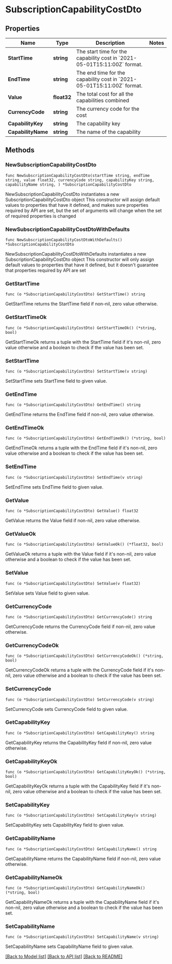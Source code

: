 # SubscriptionCapabilityCostDto

## Properties

Name | Type | Description | Notes
------------ | ------------- | ------------- | -------------
**StartTime** | **string** | The start time for the capability cost in &#x60;2021-05-01T15:11:00Z&#x60; format. | 
**EndTime** | **string** | The end time for the capability cost in &#x60;2021-05-01T15:11:00Z&#x60; format. | 
**Value** | **float32** | The total cost for all the capabilities combined | 
**CurrencyCode** | **string** | The currency code for the cost | 
**CapabilityKey** | **string** | The capability key | 
**CapabilityName** | **string** | The name of the capability | 

## Methods

### NewSubscriptionCapabilityCostDto

`func NewSubscriptionCapabilityCostDto(startTime string, endTime string, value float32, currencyCode string, capabilityKey string, capabilityName string, ) *SubscriptionCapabilityCostDto`

NewSubscriptionCapabilityCostDto instantiates a new SubscriptionCapabilityCostDto object
This constructor will assign default values to properties that have it defined,
and makes sure properties required by API are set, but the set of arguments
will change when the set of required properties is changed

### NewSubscriptionCapabilityCostDtoWithDefaults

`func NewSubscriptionCapabilityCostDtoWithDefaults() *SubscriptionCapabilityCostDto`

NewSubscriptionCapabilityCostDtoWithDefaults instantiates a new SubscriptionCapabilityCostDto object
This constructor will only assign default values to properties that have it defined,
but it doesn't guarantee that properties required by API are set

### GetStartTime

`func (o *SubscriptionCapabilityCostDto) GetStartTime() string`

GetStartTime returns the StartTime field if non-nil, zero value otherwise.

### GetStartTimeOk

`func (o *SubscriptionCapabilityCostDto) GetStartTimeOk() (*string, bool)`

GetStartTimeOk returns a tuple with the StartTime field if it's non-nil, zero value otherwise
and a boolean to check if the value has been set.

### SetStartTime

`func (o *SubscriptionCapabilityCostDto) SetStartTime(v string)`

SetStartTime sets StartTime field to given value.


### GetEndTime

`func (o *SubscriptionCapabilityCostDto) GetEndTime() string`

GetEndTime returns the EndTime field if non-nil, zero value otherwise.

### GetEndTimeOk

`func (o *SubscriptionCapabilityCostDto) GetEndTimeOk() (*string, bool)`

GetEndTimeOk returns a tuple with the EndTime field if it's non-nil, zero value otherwise
and a boolean to check if the value has been set.

### SetEndTime

`func (o *SubscriptionCapabilityCostDto) SetEndTime(v string)`

SetEndTime sets EndTime field to given value.


### GetValue

`func (o *SubscriptionCapabilityCostDto) GetValue() float32`

GetValue returns the Value field if non-nil, zero value otherwise.

### GetValueOk

`func (o *SubscriptionCapabilityCostDto) GetValueOk() (*float32, bool)`

GetValueOk returns a tuple with the Value field if it's non-nil, zero value otherwise
and a boolean to check if the value has been set.

### SetValue

`func (o *SubscriptionCapabilityCostDto) SetValue(v float32)`

SetValue sets Value field to given value.


### GetCurrencyCode

`func (o *SubscriptionCapabilityCostDto) GetCurrencyCode() string`

GetCurrencyCode returns the CurrencyCode field if non-nil, zero value otherwise.

### GetCurrencyCodeOk

`func (o *SubscriptionCapabilityCostDto) GetCurrencyCodeOk() (*string, bool)`

GetCurrencyCodeOk returns a tuple with the CurrencyCode field if it's non-nil, zero value otherwise
and a boolean to check if the value has been set.

### SetCurrencyCode

`func (o *SubscriptionCapabilityCostDto) SetCurrencyCode(v string)`

SetCurrencyCode sets CurrencyCode field to given value.


### GetCapabilityKey

`func (o *SubscriptionCapabilityCostDto) GetCapabilityKey() string`

GetCapabilityKey returns the CapabilityKey field if non-nil, zero value otherwise.

### GetCapabilityKeyOk

`func (o *SubscriptionCapabilityCostDto) GetCapabilityKeyOk() (*string, bool)`

GetCapabilityKeyOk returns a tuple with the CapabilityKey field if it's non-nil, zero value otherwise
and a boolean to check if the value has been set.

### SetCapabilityKey

`func (o *SubscriptionCapabilityCostDto) SetCapabilityKey(v string)`

SetCapabilityKey sets CapabilityKey field to given value.


### GetCapabilityName

`func (o *SubscriptionCapabilityCostDto) GetCapabilityName() string`

GetCapabilityName returns the CapabilityName field if non-nil, zero value otherwise.

### GetCapabilityNameOk

`func (o *SubscriptionCapabilityCostDto) GetCapabilityNameOk() (*string, bool)`

GetCapabilityNameOk returns a tuple with the CapabilityName field if it's non-nil, zero value otherwise
and a boolean to check if the value has been set.

### SetCapabilityName

`func (o *SubscriptionCapabilityCostDto) SetCapabilityName(v string)`

SetCapabilityName sets CapabilityName field to given value.



[[Back to Model list]](../README.md#documentation-for-models) [[Back to API list]](../README.md#documentation-for-api-endpoints) [[Back to README]](../README.md)


